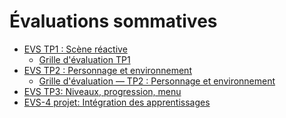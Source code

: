 # Évaluations sommatives

<!-- start-replace-subnav -->
* [EVS TP1 : Scène réactive](/04-evaluations/sommatives/01/)
    * [Grille d'évaluation TP1](/04-evaluations/sommatives/01/grille-evaluation/)
* [EVS TP2 : Personnage et environnement](/04-evaluations/sommatives/02/)
    * [Grille d'évaluation — TP2 : Personnage et environnement](/04-evaluations/sommatives/02/grille/)
* [EVS TP3: Niveaux, progression, menu ](/04-evaluations/sommatives/03/)
* [EVS-4 projet: Intégration des apprentissages](/04-evaluations/sommatives/04/)
<!-- end-replace-subnav -->
